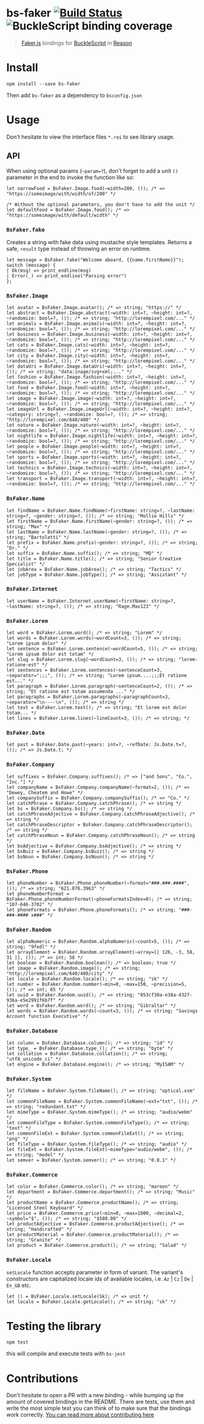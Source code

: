 # bs-faker [![Build Status](https://travis-ci.org/Schniz/bs-faker.svg?branch=master)](https://travis-ci.org/Schniz/bs-faker) ![BuckleScript binding coverage](https://img.shields.io/badge/binding%20coverage-80%2F148-red.svg)
> [Faker.js](https://github.com/marak/Faker.js/) bindings for [BuckleScript](https://github.com/bloomberg/bucklescript) in [Reason](https://github.com/facebook/reason)

# Install

```
npm install --save bs-faker
```

Then add `bs-faker` as a dependency to `bsconfig.json`

# Usage

Don't hesitate to view the interface files `*.rei` to see library usage.

## API

When using optional params (`~param=?`), don't forget to add a unit `()` parameter in the end to invoke the function
like so:

```reason
let narrowFood = BsFaker.Image.food(~width=200, ()); /* => "https://someimage/with/width/of/200" */

/* Without the optional parameters, you don't have to add the unit */
let defaultFood = BsFaker.Image.food(); /* => "https://someimage/with/default/width" */
```

### `BsFaker.fake`
Creates a string with fake data using mustache style templates.
Returns a safe, `result` type instead of throwing an error on runtime.

```reason
let message = BsFaker.fake("Welcome aboard, {{name.firstName}}");
switch (message) {
| Ok(msg) => print_endline(msg)
| Error(_) => print_endline("Parsing error")
};
```

### `BsFaker.Image`

```reason
let avatar = BsFaker.Image.avatar(); /* => string; "https://" */
let abstract = BsFaker.Image.abstract(~width: int=?, ~height: int=?, ~randomize: bool=?, ()); /* => string; "http://lorempixel.com/..." */
let animals = BsFaker.Image.animals(~width: int=?, ~height: int=?, ~randomize: bool=?, ()); /* => string; "http://lorempixel.com/..." */
let business = BsFaker.Image.business(~width: int=?, ~height: int=?, ~randomize: bool=?, ()); /* => string; "http://lorempixel.com/..." */
let cats = BsFaker.Image.cats(~width: int=?, ~height: int=?, ~randomize: bool=?, ()); /* => string; "http://lorempixel.com/..." */
let city = BsFaker.Image.city(~width: int=?, ~height: int=?, ~randomize: bool=?, ()); /* => string; "http://lorempixel.com/..." */
let dataUri = BsFaker.Image.dataUri(~width: int=?, ~height: int=?, ()); /* => string; "data:inage/svg+xml;..." */
let fashion = BsFaker.Image.fashion(~width: int=?, ~height: int=?, ~randomize: bool=?, ()); /* => string; "http://lorempixel.com/..." */
let food = BsFaker.Image.food(~width: int=?, ~height: int=?, ~randomize: bool=?, ()); /* => string; "http://lorempixel.com/..." */
let image = BsFaker.Image.image(~width: int=?, ~height: int=?, ~randomize: bool=?, ()); /* => string; "http://lorempixel.com/..." */
let imageUrl = BsFaker.Image.imageUrl(~width: int=?, ~height: int=?, ~category: string=?, ~randomize: bool=?, ()); /* => string; "http://lorempixel.com/640/480" */
let nature = BsFaker.Image.nature(~width: int=?, ~height: int=?, ~randomize: bool=?, ()); /* => string; "http://lorempixel.com/..." */
let nightlife = BsFaker.Image.nightlife(~width: int=?, ~height: int=?, ~randomize: bool=?, ()); /* => string; "http://lorempixel.com/..." */
let people = BsFaker.Image.people(~width: int=?, ~height: int=?, ~randomize: bool=?, ()); /* => string; "http://lorempixel.com/..." */
let sports = BsFaker.Image.sports(~width: int=?, ~height: int=?, ~randomize: bool=?, ()); /* => string; "http://lorempixel.com/..." */
let technics = BsFaker.Image.technics(~width: int=?, ~height: int=?, ~randomize: bool=?, ()); /* => string; "http://lorempixel.com/..." */
let transport = BsFaker.Image.transport(~width: int=?, ~height: int=?, ~randomize: bool=?, ()); /* => string; "http://lorempixel.com/..." */
```

### `BsFaker.Name`

```reason
let findName = BsFaker.Name.findName(~firstName: string=?, ~lastName: string=?, ~gender: string=?, ()); /* => string; "Mollie Hills" */
let firstName = BsFaker.Name.firstName(~gender: string=?, ()); /* => string; "Max" */
let lastName = BsFaker.Name.lastName(~gender: string=?, ()); /* => string; "Bartoletti" */
let prefix = BsFaker.Name.prefix(~gender: string=?, ()); /* => string; "Dr." */
let suffix = BsFaker.Name.suffix(); /* => string; "MD" */
let title = BsFaker.Name.title(); /* => string; "Senior Creative Specialist" */
let jobArea = BsFaker.Name.jobArea(); /* => string; "Tactics" */
let jobType = BsFaker.Name.jobType(); /* => string; "Assistant" */
```

### `BsFaker.Internet`

```reason
let userName = BsFaker.Internet.userName(~firstName: string=?, ~lastName: string=?, ()); /* => string; "Rage.Max123" */
```

### `BsFaker.Lorem`
```reason
let word = BsFaker.Lorem.word(); /* => string; "Lorem" */
let words = BsFaker.Lorem.words(~wordCount=3, ()); /* => string; "Lorem ipsum dolor" */
let sentence = BsFaker.Lorem.sentence(~wordCount=5, ()); /* => string; "Lorem ipsum dolor est totam" */
let slug = BsFaker.Lorem.slug(~wordCount=3, ()); /* => string; "lorem-ratione-est" */
let sentences = BsFaker.Lorem.sentences(~sentenceCount=3, ~separator=";;;", ()); /* => string; "Lorem ipsum....;;;Et ratione est..." */
let paragraph = BsFaker.Lorem.paragraph(~sentenceCount=2, ()); /* => string; "Et ratione est totam assumenda ..." */
let paragraphs = BsFaker.Lorem.paragraphs(~paragraphCount=3, ~separator="\n----\n", ()); /* => string */
let text = BsFaker.Lorem.text(); /* => string; "Et lorem est dolor totam... */
let lines = BsFaker.Lorem.lines(~lineCount=3, ()); /* => string; */
```

### `BsFaker.Date`
```reason
let past = BsFaker.Date.past(~years: int=?, ~refDate: Js.Date.t=?, ()); /* => Js.Date.t; */
```

### `BsFaker.Company`
```reason
let suffixes = BsFaker.Company.suffixes(); /* => ["and Sons", "Co.", "Inc."] */
let companyName = BsFaker.Company.companyName(~format=2, ()); /* => "Dewey, Cheatem and Howe" */
let companySuffix = BsFaker.Company.companySuffix(); /* => "Co." */
let catchPhrase = BsFaker.Company.catchPhrase(); /* => string */
let bs = BsFaker.Company.bs(); /* => string */
let catchPhraseAdjective = BsFaker.Company.catchPhraseAdjective(); /* => string */
let catchPhraseDescriptor = BsFaker.Company.catchPhraseDescriptor(); /* => string */
let catchPhraseNoun = BsFaker.Company.catchPhraseNoun(); /* => string */
let bsAdjective = BsFaker.Company.bsAdjective(); /* => string */
let bsBuzz = BsFaker.Company.bsBuzz(); /* => string */
let bsNoun = BsFaker.Company.bsNoun(); /* => string */
```

### `BsFaker.Phone`
```reason
let phoneNumber = BsFaker.Phone.phoneNumber(~format="###.###.####", ()); /* => string; "621.876.3963" */
let phoneNumberFormat = BsFaker.Phone.phoneNumberFormat(~phoneFormatsIndex=0); /* => string; "107-646-3702" */
let phoneFormats = BsFaker.Phone.phoneFormats(); /* => string; "###-###-#### x###" */
```

### `BsFaker.Random`
```reason
let alphaNumeric = BsFaker.Random.alphaNumeric(~count=5, ()); /* => string; "9fedl" */
let arrayElement = BsFaker.Random.arrayElement(~array=[| 126, -3, 58, 31 |], ()); /* => int; 58 */
let boolean = BsFaker.Random.boolean(); /* => boolean; true */
let image = BsFaker.Random.image(); /* => string; "http://lorempixel.com/640/480/city" */
let locale = BsFaker.Random.locale(); /* => string; "sk" */
let number = BsFaker.Random.number(~min=0, ~max=150, ~precision=5, ()); /* => int; 65 */
let uuid = BsFaker.Random.uuid(); /* => string; "053cf30a-e38a-4327-936a-e5e2991f6b7f" */
let word = BsFaker.Random.word(); /* => string; "Gibraltar" */
let words = BsFaker.Random.words(~count=3, ()); /* => string; "Savings Account function Executive" */
```

### `BsFaker.Database`
```reason
let column = BsFaker.Database.column(); /* => string; "id" */
let type_ = BsFaker.Database.type_(); /* => string; "byte" */
let collation = BsFaker.Database.collation(); /* => string; "utf8_unicode_ci" */
let engine = BsFaker.Database.engine(); /* => string; "MyISAM" */
```

### `BsFaker.System`
```reason
let fileName = BsFaker.System.fileName(); /* => string; "optical.xsm" */
let commonFileName = BsFaker.System.commonFileName(~ext="txt", ()); /* => string; "redundant.txt" */
let mimeType = BsFaker.System.mimeType(); /* => string; "audio/webm" */
let commonFileType = BsFaker.System.commonFileType(); /* => string; "text" */
let commonFileExt = BsFaker.System.commonFileExt(); /* => string; "png" */
let fileType = BsFaker.System.fileType(); /* => string; "audio" */
let fileExt = BsFaker.System.fileExt(~mimeType="audio/webm", ()); /* => string; "model" */
let semver = BsFaker.System.semver(); /* => string; "0.8.1" */
```

### `BsFaker.Commerce`

```reason
let color = BsFaker.Commerce.color(); /* => string; "maroon" */
let department = BsFaker.Commerce.department(); /* => string; "Music" */
let productName = BsFaker.Commerce.productName(); /* => string; "Licensed Steel Keyboard" */
let price = BsFaker.Commerce.price(~min=0, ~max=1000, ~decimal=2, ~symbol="$", ()); /* => string; "$580.00" */
let productAdjective = BsFaker.Commerce.productAdjective(); /* => string; "Handcrafted" */
let productMaterial = BsFaker.Commerce.productMaterial(); /* => string; "Granite" */
let product = BsFaker.Commerce.product(); /* => string; "Salad" */
```

### `BsFaker.Locale`
`setLocale` function accepts parameter in form of variant.
The variant's constructors are capitalized locale ids of available locales, i.e. `Az` | `Cz` | `De` | `En_GB` etc.

```reason
let () = BsFaker.Locale.setLocale(Sk); /* => unit */
let locale = BsFaker.Locale.getLocale(); /* => string; "sk" */
```

# Testing the library

```
npm test
```

this will compile and execute tests with `bs-jest`

# Contributions

Don't hesitate to open a PR with a new binding - while bumping up the amount of covered bindings in the README.
There are tests, use them and write the most simple test you can think of to make sure that the bindings work correctly.
[You can read more about contributing here](CONTRIBUTING.md)
